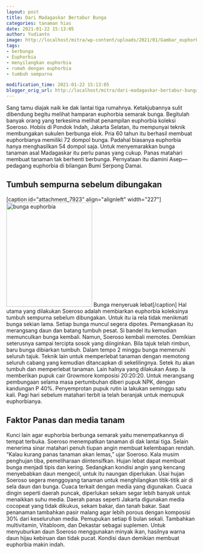 ```yaml
---
layout: post
title: Dari Madagaskar Bertabur Bunga
categories: tanaman hias
date: 2021-01-22 15:13:05
author: Yudianto
image: http://localhost/mitra/wp-content/uploads/2021/01/Gambar_euphorbia1_1024x707.jpg
tags:
- berbunga
- Euphorbia
- menyilangkan euphorbia
- rumah dengan euphorbia
- tumbuh sempurna

modification_time: 2021-01-22 15:13:05
blogger_orig_url: http://localhost/mitra/dari-madagaskar-bertabur-bunga.html
---
```


Sang tamu diajak naik ke dak lantai tiga rumahnya. Ketakjubannya sulit dibendung begitu melihat hamparan euphorbia semarak bunga. Begitulah banyak orang yang terkesima melihat penampilan euphorbia koleksi Soeroso. Hobiis di Pondok Indah, Jakarta Selatan, itu mempunyai teknik membungakan sukulen berbunga elok.
Pria 60 tahun itu berhasil membuat euphorbianya memiliki 72 dompol bunga. Padahal biasanya euphorbia hanya menghasilkan 54 dompol saja. Untuk menyemarakkan bunga tanaman asal Madagaskar itu perlu panas yang cukup. Panas matahari membuat tanaman tak berhenti berbunga. Pernyataan itu diamini Asep—pedagang euphorbia di bilangan Bumi Serpong Damai.
<h2 id="Tumbuh">Tumbuh sempurna sebelum dibungakan</h2>
[caption id="attachment_7923" align="alignleft" width="227"]<a href="http://127.0.0.1/mitra/wp-content/uploads/2021/01/Gambar_euphorbia_634x768.jpg"><img class="wp-image-7923" src="http://127.0.0.1/mitra/wp-content/uploads/2021/01/Gambar_euphorbia_634x768.jpg" alt="bunga euphorbia" width="227" height="275" /></a> Bunga menyeruak lebat[/caption]
Hal utama yang dilakukan Soeroso adalah membiarkan euphorbia koleksinya tumbuh sempurna sebelum dibungakan. Untuk itu ia rela tidak menikmati bunga sekian lama. Setiap bunga muncul segera dipotes. Pemangkasan itu merangsang daun dan batang tumbuh pesat. Si bandel itu kemudian memunculkan bunga kembali. Namun, Soeroso kembali memotes. Demikian seterusnya sampai tercipta sosok yang diinginkan. Bila tajuk telah rimbun, baru bunga dibiarkan tumbuh. Dalam tempo 2 minggu bunga memenuhi seluruh tajuk.
Teknik lain untuk memperlebat tanaman dengan memotong seluruh cabang yang kemudian ditancapkan di sekelilingnya. Setek itu akan tumbuh dan memperlebat tanaman.
Lain halnya yang dilakukan Asep. Ia memberikan pupuk cair Growmore komposisi 20:20:20. Untuk merangsang pembungaan selama masa pertumbuhan diberi pupuk NPK, dengan kandungan P 40%. Penyemprotan pupuk rutin ia lakukan seminggu satu kali. Pagi hari sebelum matahari terbit ia telah beranjak untuk memupuk euphorbianya.
<h2 id="Faktor">Faktor Panas dan media tanam</h2>
Kunci lain agar euphorbia berbunga semarak yaitu menempatkannya di tempat terbuka. Soeroso menempatkan tanaman di dak lantai tiga. Selain menerima sinar matahari penuh tiupan angin membuat kelembapan rendah. “Kalau kurang panas tanaman akan lemas,” ujar Soeroso.
Kala musim penghujan tiba, pemeliharaan diintensifkan. Hujan lebat dapat membuat bunga menjadi tipis dan kering. Sedangkan kondisi angin yang kencang menyebabkan daun mengecil, untuk itu naungan diperlukan. Usai hujan Soeroso segera menggoyang tanaman untuk menghilangkan titik-titik air di sela daun dan bunga.
Cuaca terkait dengan media yang digunakan. Cuaca dingin seperti daerah puncak, diperlukan sekam segar lebih banyak untuk menaikkan suhu media. Daerah panas seperti Jakarta digunakan media cocopeat yang tidak dikukus, sekam bakar, dan tanah bakar. Saat penanaman tambahkan pasir malang agar lebih porous dengan komposisi 30% dari keseluruhan media.
Pemupukan setiap 6 bulan sekali. Tambahkan multivitamin, Vitabloom, dan Dekastar sebagai suplemen. Untuk menyuburkan daun Soeroso menggunakan minyak ikan, hasilnya warna daun hijau kebiruan dan tidak pucat. Kondisi daun demikian membuat euphorbia makin indah.

